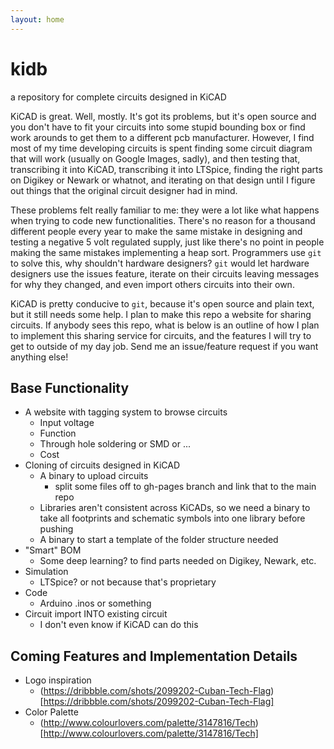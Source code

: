```yaml
---
layout: home
---
```

# kidb

a repository for complete circuits designed in KiCAD

KiCAD is great.  Well, mostly. It's got its problems, but it's open source and
you don't have to fit your circuits into some stupid bounding box or find work
arounds to get them to a different pcb manufacturer.  However, I find most of
my time developing circuits is spent finding some circuit diagram that will
work (usually on Google Images, sadly), and then testing that, transcribing it
into KiCAD, transcribing it into LTSpice, finding the right parts on Digikey or
Newark or whatnot, and iterating on that design until I figure out things that
the original circuit designer had in mind.

These problems felt really familiar to me: they were a lot like what happens
when trying to code new functionalities.  There's no reason for a thousand
different people every year to make the same mistake in designing and testing a
negative 5 volt regulated supply, just like there's no point in people making
the same mistakes implementing a heap sort.  Programmers use ``git`` to solve
this, why shouldn't hardware designers?  ``git`` would let hardware designers
use the issues feature, iterate on their circuits leaving messages for why they
changed, and even import others circuits into their own.

KiCAD is pretty conducive to ``git``, because it's open source and plain text,
but it still needs some help. I plan to make this repo a website for sharing
circuits.  If anybody sees this repo, what is below is an outline of how I plan
to implement this sharing service for circuits, and the features I will try to
get to outside of my day job.  Send me an issue/feature request if you want
anything else!

## Base Functionality

- A website with tagging system to browse circuits
  - Input voltage
  - Function
  - Through hole soldering or SMD or ...
  - Cost
- Cloning of circuits designed in KiCAD
  - A binary to upload circuits
    - split some files off to gh-pages branch and link that to the main repo
  - Libraries aren't consistent across KiCADs, so we need a binary to take all footprints and schematic symbols into one library before pushing
  - A binary to start a template of the folder structure needed
- "Smart" BOM
  - Some deep learning? to find parts needed on Digikey, Newark, etc.
- Simulation
  - LTSpice? or not because that's proprietary
- Code
  - Arduino .inos or something
- Circuit import INTO existing circuit
  - I don't even know if KiCAD can do this

## Coming Features and Implementation Details

- Logo inspiration
  - (https://dribbble.com/shots/2099202-Cuban-Tech-Flag)[https://dribbble.com/shots/2099202-Cuban-Tech-Flag]
- Color Palette
  - (http://www.colourlovers.com/palette/3147816/Tech)[http://www.colourlovers.com/palette/3147816/Tech]
